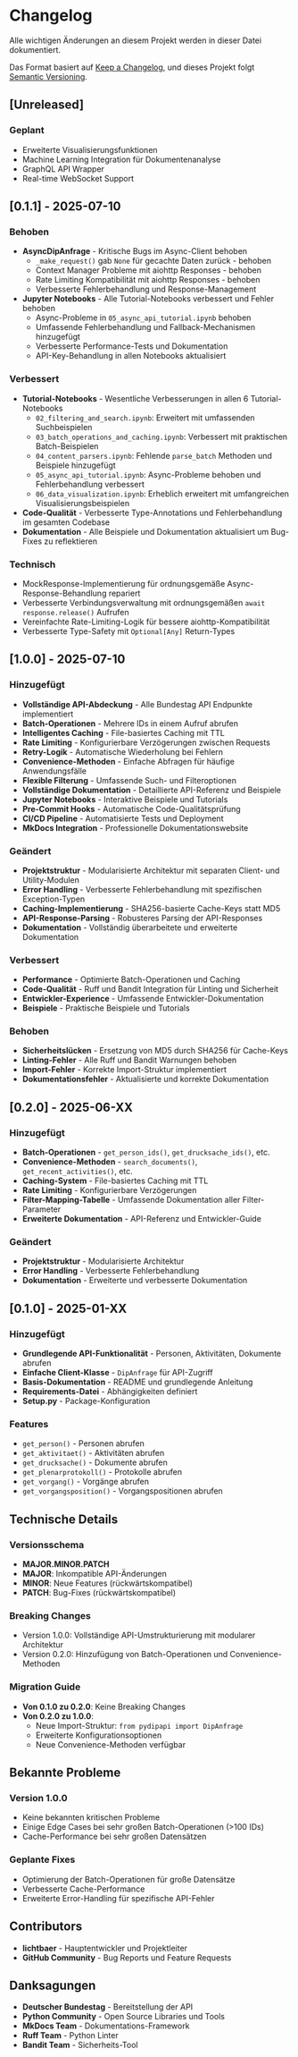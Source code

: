 # Changelog

Alle wichtigen Änderungen an diesem Projekt werden in dieser Datei dokumentiert.

Das Format basiert auf [Keep a Changelog](https://keepachangelog.com/de/1.0.0/),
und dieses Projekt folgt [Semantic Versioning](https://semver.org/spec/v2.0.0.html).

## [Unreleased]

### Geplant
- Erweiterte Visualisierungsfunktionen
- Machine Learning Integration für Dokumentenanalyse
- GraphQL API Wrapper
- Real-time WebSocket Support

## [0.1.1] - 2025-07-10

### Behoben
- **AsyncDipAnfrage** - Kritische Bugs im Async-Client behoben
  - `_make_request()` gab `None` für gecachte Daten zurück - behoben
  - Context Manager Probleme mit aiohttp Responses - behoben  
  - Rate Limiting Kompatibilität mit aiohttp Responses - behoben
  - Verbesserte Fehlerbehandlung und Response-Management
- **Jupyter Notebooks** - Alle Tutorial-Notebooks verbessert und Fehler behoben
  - Async-Probleme in `05_async_api_tutorial.ipynb` behoben
  - Umfassende Fehlerbehandlung und Fallback-Mechanismen hinzugefügt
  - Verbesserte Performance-Tests und Dokumentation
  - API-Key-Behandlung in allen Notebooks aktualisiert

### Verbessert
- **Tutorial-Notebooks** - Wesentliche Verbesserungen in allen 6 Tutorial-Notebooks
  - `02_filtering_and_search.ipynb`: Erweitert mit umfassenden Suchbeispielen
  - `03_batch_operations_and_caching.ipynb`: Verbessert mit praktischen Batch-Beispielen
  - `04_content_parsers.ipynb`: Fehlende `parse_batch` Methoden und Beispiele hinzugefügt
  - `05_async_api_tutorial.ipynb`: Async-Probleme behoben und Fehlerbehandlung verbessert
  - `06_data_visualization.ipynb`: Erheblich erweitert mit umfangreichen Visualisierungsbeispielen
- **Code-Qualität** - Verbesserte Type-Annotations und Fehlerbehandlung im gesamten Codebase
- **Dokumentation** - Alle Beispiele und Dokumentation aktualisiert um Bug-Fixes zu reflektieren

### Technisch
- MockResponse-Implementierung für ordnungsgemäße Async-Response-Behandlung repariert
- Verbesserte Verbindungsverwaltung mit ordnungsgemäßen `await response.release()` Aufrufen
- Vereinfachte Rate-Limiting-Logik für bessere aiohttp-Kompatibilität
- Verbesserte Type-Safety mit `Optional[Any]` Return-Types

## [1.0.0] - 2025-07-10

### Hinzugefügt
- **Vollständige API-Abdeckung** - Alle Bundestag API Endpunkte implementiert
- **Batch-Operationen** - Mehrere IDs in einem Aufruf abrufen
- **Intelligentes Caching** - File-basiertes Caching mit TTL
- **Rate Limiting** - Konfigurierbare Verzögerungen zwischen Requests
- **Retry-Logik** - Automatische Wiederholung bei Fehlern
- **Convenience-Methoden** - Einfache Abfragen für häufige Anwendungsfälle
- **Flexible Filterung** - Umfassende Such- und Filteroptionen
- **Vollständige Dokumentation** - Detaillierte API-Referenz und Beispiele
- **Jupyter Notebooks** - Interaktive Beispiele und Tutorials
- **Pre-Commit Hooks** - Automatische Code-Qualitätsprüfung
- **CI/CD Pipeline** - Automatisierte Tests und Deployment
- **MkDocs Integration** - Professionelle Dokumentationswebsite

### Geändert
- **Projektstruktur** - Modularisierte Architektur mit separaten Client- und Utility-Modulen
- **Error Handling** - Verbesserte Fehlerbehandlung mit spezifischen Exception-Typen
- **Caching-Implementierung** - SHA256-basierte Cache-Keys statt MD5
- **API-Response-Parsing** - Robusteres Parsing der API-Responses
- **Dokumentation** - Vollständig überarbeitete und erweiterte Dokumentation

### Verbessert
- **Performance** - Optimierte Batch-Operationen und Caching
- **Code-Qualität** - Ruff und Bandit Integration für Linting und Sicherheit
- **Entwickler-Experience** - Umfassende Entwickler-Dokumentation
- **Beispiele** - Praktische Beispiele und Tutorials

### Behoben
- **Sicherheitslücken** - Ersetzung von MD5 durch SHA256 für Cache-Keys
- **Linting-Fehler** - Alle Ruff und Bandit Warnungen behoben
- **Import-Fehler** - Korrekte Import-Struktur implementiert
- **Dokumentationsfehler** - Aktualisierte und korrekte Dokumentation

## [0.2.0] - 2025-06-XX

### Hinzugefügt
- **Batch-Operationen** - `get_person_ids()`, `get_drucksache_ids()`, etc.
- **Convenience-Methoden** - `search_documents()`, `get_recent_activities()`, etc.
- **Caching-System** - File-basiertes Caching mit TTL
- **Rate Limiting** - Konfigurierbare Verzögerungen
- **Filter-Mapping-Tabelle** - Umfassende Dokumentation aller Filter-Parameter
- **Erweiterte Dokumentation** - API-Referenz und Entwickler-Guide

### Geändert
- **Projektstruktur** - Modularisierte Architektur
- **Error Handling** - Verbesserte Fehlerbehandlung
- **Dokumentation** - Erweiterte und verbesserte Dokumentation

## [0.1.0] - 2025-01-XX

### Hinzugefügt
- **Grundlegende API-Funktionalität** - Personen, Aktivitäten, Dokumente abrufen
- **Einfache Client-Klasse** - `DipAnfrage` für API-Zugriff
- **Basis-Dokumentation** - README und grundlegende Anleitung
- **Requirements-Datei** - Abhängigkeiten definiert
- **Setup.py** - Package-Konfiguration

### Features
- `get_person()` - Personen abrufen
- `get_aktivitaet()` - Aktivitäten abrufen
- `get_drucksache()` - Dokumente abrufen
- `get_plenarprotokoll()` - Protokolle abrufen
- `get_vorgang()` - Vorgänge abrufen
- `get_vorgangsposition()` - Vorgangspositionen abrufen

## Technische Details

### Versionsschema
- **MAJOR.MINOR.PATCH**
- **MAJOR**: Inkompatible API-Änderungen
- **MINOR**: Neue Features (rückwärtskompatibel)
- **PATCH**: Bug-Fixes (rückwärtskompatibel)

### Breaking Changes
- Version 1.0.0: Vollständige API-Umstrukturierung mit modularer Architektur
- Version 0.2.0: Hinzufügung von Batch-Operationen und Convenience-Methoden

### Migration Guide
- **Von 0.1.0 zu 0.2.0**: Keine Breaking Changes
- **Von 0.2.0 zu 1.0.0**: 
  - Neue Import-Struktur: `from pydipapi import DipAnfrage`
  - Erweiterte Konfigurationsoptionen
  - Neue Convenience-Methoden verfügbar

## Bekannte Probleme

### Version 1.0.0
- Keine bekannten kritischen Probleme
- Einige Edge Cases bei sehr großen Batch-Operationen (>100 IDs)
- Cache-Performance bei sehr großen Datensätzen

### Geplante Fixes
- Optimierung der Batch-Operationen für große Datensätze
- Verbesserte Cache-Performance
- Erweiterte Error-Handling für spezifische API-Fehler

## Contributors

- **lichtbaer** - Hauptentwickler und Projektleiter
- **GitHub Community** - Bug Reports und Feature Requests

## Danksagungen

- **Deutscher Bundestag** - Bereitstellung der API
- **Python Community** - Open Source Libraries und Tools
- **MkDocs Team** - Dokumentations-Framework
- **Ruff Team** - Python Linter
- **Bandit Team** - Sicherheits-Tool 